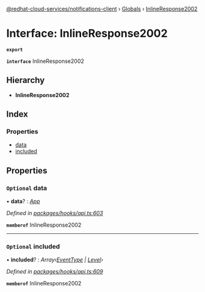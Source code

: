 [@redhat-cloud-services/notifications-client](../README.md) › [Globals](../globals.md) › [InlineResponse2002](inlineresponse2002.md)

# Interface: InlineResponse2002

**`export`** 

**`interface`** InlineResponse2002

## Hierarchy

* **InlineResponse2002**

## Index

### Properties

* [data](inlineresponse2002.md#optional-data)
* [included](inlineresponse2002.md#optional-included)

## Properties

### `Optional` data

• **data**? : *[App](app.md)*

*Defined in [packages/hooks/api.ts:603](https://github.com/RedHatInsights/javascript-clients/blob/master/packages/hooks/api.ts#L603)*

**`memberof`** InlineResponse2002

___

### `Optional` included

• **included**? : *Array‹[EventType](eventtype.md) | [Level](level.md)›*

*Defined in [packages/hooks/api.ts:609](https://github.com/RedHatInsights/javascript-clients/blob/master/packages/hooks/api.ts#L609)*

**`memberof`** InlineResponse2002

